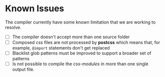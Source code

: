 # Known Issues

The compiler currently have some known limitation that we are working to resolve.

* [ ] The compiler doesn't accept more than one source folder
* [ ] Composed *css* files are not processed by **postcss** which means that, for example, `@import` statements don't get replaced
* [ ] Blacklist glob patterns must be improved to support a broader set of patterns
* [ ] Is not possible to compile the *css-modules* in more than one single output file.
